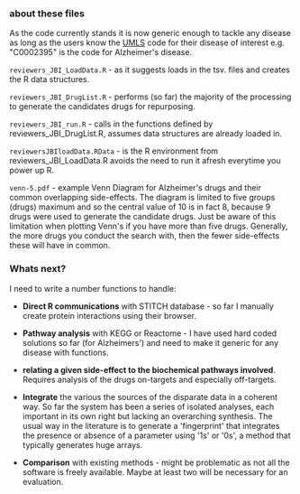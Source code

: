 ### about these files
As the code currently stands it is now generic enough to tackle any disease as long as the users know the [UMLS](https://www.nlm.nih.gov/research/umls/ "Unified Medical Language System") code for their disease of interest e.g. "C0002395" is the code for Alzheimer's disease.

`reviewers_JBI_LoadData.R` - as it suggests loads in the tsv. files and creates the R data structures.

`reviewers_JBI_DrugList.R` - performs (so far) the majority of the processing to generate the candidates drugs for repurposing.

`reviewers_JBI_run.R` - calls in the functions defined by reviewers_JBI_DrugList.R, assumes data structures are already loaded in.

`reviewersJBIloadData.RData` - is the R environment from reviewers_JBI_LoadData.R avoids the need to run it afresh everytime you power up R.

`venn-5.pdf` - example Venn Diagram for Alzheimer's drugs and their common overlapping side-effects. The diagram is limited to five groups (drugs) maximum and so the central value of 10 is in fact 8, because 9 drugs were used to generate the candidate drugs. Just be aware of this limitation when plotting Venn's if you have more than five drugs. Generally, the more drugs you conduct the search with, then the fewer side-effects these will have in common.

### Whats next?
I need to write a number functions to handle:

+ **Direct R communications** with STITCH database - so far I manually create protein interactions using their browser.

+ **Pathway analysis** with KEGG or Reactome - I have used hard coded solutions so far (for Alzheimers') and need to make it generic for any disease with functions.

+ **relating a given side-effect to the biochemical pathways involved**. Requires analysis of the drugs on-targets and especially off-targets.

+ **Integrate** the various the sources of the disparate data in a coherent way. So far the system has been a series of isolated analyses, each important in its own right but lacking an overarching synthesis. The usual way in the literature is to generate a 'fingerprint' that integrates the presence or absence of a parameter using '1s' or '0s', a method that typically generates huge arrays.

+ **Comparison** with existing methods - might be problematic as not all the software is freely available. Maybe at least two will be necessary for an evaluation.

